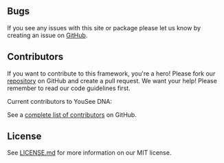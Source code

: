 ## Bugs
If you see any issues with this site or package please let us know by creating an issue on [GitHub](https://github.com/youseedk/dna/issues/new).

## Contributors
If you want to contribute to this framework, you're a hero! Please fork our [repository](https://github.com/youseedk/dna/) on GitHub and create a pull request. We want your help! Please remember to read our code guidelines first.

Current contributors to YouSee DNA:
<div class="contributors">
    <p>See a <a href="https://github.com/youseedk/dna/graphs/contributors">complete list of contributors</a> on GitHub.</p>
</div>


## License
See [LICENSE.md](https://raw.githubusercontent.com/youseedk/dna/master/LICENSE) for more information on our MIT license.
